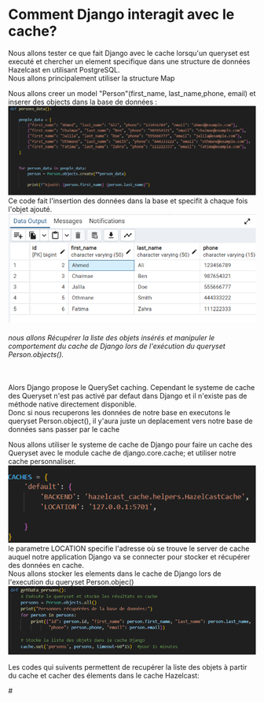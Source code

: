 <h1>Comment Django interagit avec le cache?</h1>

<p>Nous allons tester ce que fait Django avec le cache lorsqu'un queryset est executé et chercher un element specifique dans une structure de données Hazelcast en utilisant PostgreSQL.
<br>
Nous allons principalement utiliser la structure Map
<br>

</p>

<p>Nous allons creer un model "Person"(first_name, last_name,phone, email) et inserer des objects dans la base de données :
<br>

<img src="capture/image2.png">
Ce code fait l'insertion des données dans la base et specifit à chaque fois l'objet ajouté.
<img src="capture/image1.png"> 
<br>
<h6> nous allons Récupérer la liste des objets insérés et manipuler le comportement du cache de Django lors de l'exécution du queryset Person.objects(). </h6> 

 <br>
 Alors Django propose le QuerySet caching. Cependant le systeme de cache des Queryset n'est pas activé par defaut dans Django et il n'existe pas de méthode native directement disponible. <br>
 Donc si nous recuperons les données de notre base en executons le queryset Person.object(), il y'aura juste un deplacement vers notre base de données sans passer par le cache </p>

 <p>Nous allons utiliser le systeme de cache de Django pour faire un cache des Queryset avec le module cache de django.core.cache; et utiliser notre cache personnaliser.
<br>
 <img src="capture/image3.png">
 le parametre LOCATION specifie l'adresse où se trouve le server de cache auquel notre application Django va se connecter pour stocker et récupérer des données en cache.
 <br>
Nous allons stocker les elements dans le cache de Django lors de l'execution du queryset Person.objec()
<img src="capture/image4.png">

Les codes qui suivents permettent de recupérer la liste des objets à partir du cache et cacher des élements dans le cache Hazelcast:
  </p>#  
 

 
 
